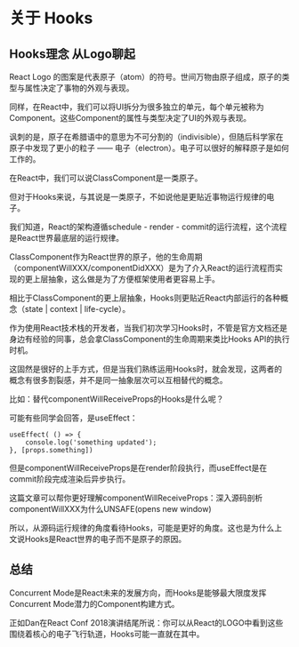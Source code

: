 # 关于 Hooks
## Hooks理念 从Logo聊起
React Logo 的图案是代表原子（atom）的符号。世间万物由原子组成，原子的类型与属性决定了事物的外观与表现。

同样，在React中，我们可以将UI拆分为很多独立的单元，每个单元被称为Component。这些Component的属性与类型决定了UI的外观与表现。

讽刺的是，原子在希腊语中的意思为不可分割的（indivisible），但随后科学家在原子中发现了更小的粒子 —— 电子（electron）。电子可以很好的解释原子是如何工作的。

在React中，我们可以说ClassComponent是一类原子。

但对于Hooks来说，与其说是一类原子，不如说他是更贴近事物运行规律的电子。

我们知道，React的架构遵循schedule - render - commit的运行流程，这个流程是React世界最底层的运行规律。

ClassComponent作为React世界的原子，他的生命周期（componentWillXXX/componentDidXXX）是为了介入React的运行流程而实现的更上层抽象，这么做是为了方便框架使用者更容易上手。

相比于ClassComponent的更上层抽象，Hooks则更贴近React内部运行的各种概念（state | context | life-cycle）。

作为使用React技术栈的开发者，当我们初次学习Hooks时，不管是官方文档还是身边有经验的同事，总会拿ClassComponent的生命周期来类比Hooks API的执行时机。

这固然是很好的上手方式，但是当我们熟练运用Hooks时，就会发现，这两者的概念有很多割裂感，并不是同一抽象层次可以互相替代的概念。

比如：替代componentWillReceiveProps的Hooks是什么呢？

可能有些同学会回答，是useEffect：
```
useEffect( () => {
    console.log('something updated');
}, [props.something])
```

但是componentWillReceiveProps是在render阶段执行，而useEffect是在commit阶段完成渲染后异步执行。

这篇文章可以帮你更好理解componentWillReceiveProps：深入源码剖析componentWillXXX为什么UNSAFE(opens new window)

所以，从源码运行规律的角度看待Hooks，可能是更好的角度。这也是为什么上文说Hooks是React世界的电子而不是原子的原因。

## 总结

Concurrent Mode是React未来的发展方向，而Hooks是能够最大限度发挥Concurrent Mode潜力的Component构建方式。

正如Dan在React Conf 2018演讲结尾所说：你可以从React的LOGO中看到这些围绕着核心的电子飞行轨道，Hooks可能一直就在其中。